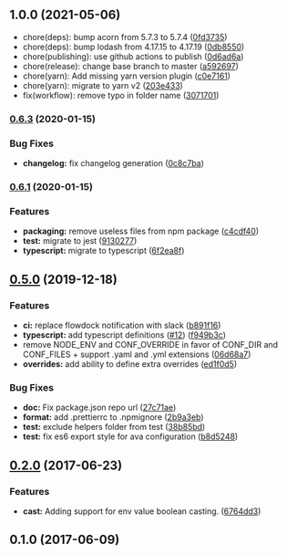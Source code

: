 ## 1.0.0 (2021-05-06)

* chore(deps): bump acorn from 5.7.3 to 5.7.4 ([0fd3735](https://github.com/ekino/node-config/commit/0fd3735))
* chore(deps): bump lodash from 4.17.15 to 4.17.19 ([0db8550](https://github.com/ekino/node-config/commit/0db8550))
* chore(publishing): use github actions to publish ([0d6ad6a](https://github.com/ekino/node-config/commit/0d6ad6a))
* chore(release): change base branch to master ([a592697](https://github.com/ekino/node-config/commit/a592697))
* chore(yarn): Add missing yarn version plugin ([c0e7161](https://github.com/ekino/node-config/commit/c0e7161))
* chore(yarn): migrate to yarn v2 ([203e433](https://github.com/ekino/node-config/commit/203e433))
* fix(workflow): remove typo in folder name ([3071701](https://github.com/ekino/node-config/commit/3071701))



### [0.6.3](https://github.com/ekino/node-config/compare/v0.6.1...v0.6.3) (2020-01-15)


### Bug Fixes

* **changelog:** fix changelog generation ([0c8c7ba](https://github.com/ekino/node-config/commit/0c8c7bae784461ac92bc837943e74ae33cce6b18))

### [0.6.1](https://github.com/ekino/node-config/compare/v0.5.0...v0.6.1) (2020-01-15)


### Features

* **packaging:** remove useless files from npm package ([c4cdf40](https://github.com/ekino/node-config/commit/c4cdf402bd94462467f23900cbf7742d0781da2f))
* **test:** migrate to jest ([9130277](https://github.com/ekino/node-config/commit/91302772ecbc23f8d4ad0cce621a682f1bda501e))
* **typescript:** migrate to typescript ([6f2ea8f](https://github.com/ekino/node-config/commit/6f2ea8f4f5176ab1c81400dd03b888ce0f29f167))

## [0.5.0](https://github.com/ekino/node-config/compare/v0.2.0...v0.5.0) (2019-12-18)


### Features

* **ci:** replace flowdock notification with slack ([b891f16](https://github.com/ekino/node-config/commit/b891f16bb1dcf14a0528790f1ee36b5894472d14))
* **typescript:** add typescript definitions ([#12](https://github.com/ekino/node-config/issues/12)) ([f949b3c](https://github.com/ekino/node-config/commit/f949b3cdafe8074d6c334da0c11b8b42aa3d97a7))
* remove NODE_ENV and CONF_OVERRIDE in favor of CONF_DIR and CONF_FILES + support .yaml and .yml extensions ([06d68a7](https://github.com/ekino/node-config/commit/06d68a7bcc472b37b9f92f7345bdd8349ae5fbf5))
* **overrides:** add ability to define extra overrides ([ed1f0d5](https://github.com/ekino/node-config/commit/ed1f0d5a750ad7b10d9845394313c09bc13890d4))


### Bug Fixes

* **doc:** Fix package.json repo url ([27c71ae](https://github.com/ekino/node-config/commit/27c71aef9fcfbfb8f54bcc291617e185ba4c86cb))
* **format:** add .prettierrc to .npmignore ([2b9a3eb](https://github.com/ekino/node-config/commit/2b9a3eb25615621d1c66ae9aaee77ffe07189606))
* **test:** exclude helpers folder from test ([38b85bd](https://github.com/ekino/node-config/commit/38b85bde25b4476633a65a457a74f465a044facf))
* **test:** fix es6 export style for ava configuration ([b8d5248](https://github.com/ekino/node-config/commit/b8d5248a3b77c743a9d99dee3a39e3c70fbc8734))

## [0.2.0](https://github.com/ekino/node-config/compare/v0.1.0...v0.2.0) (2017-06-23)


### Features

* **cast:** Adding support for env value boolean casting. ([6764dd3](https://github.com/ekino/node-config/commit/6764dd36d655ac7ef8f0196f61358117236dac97))

## 0.1.0 (2017-06-09)

